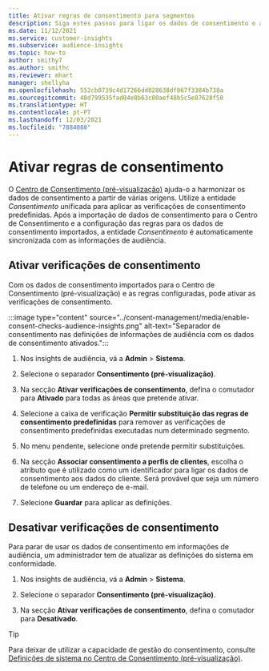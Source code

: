 ```yaml
---
title: Ativar regras de consentimento para segmentos
description: Siga estes passos para ligar os dados de consentimento e ativar verificações de consentimento em informações de audiência. Um administrador também pode desativar as verificações de consentimento.
ms.date: 11/12/2021
ms.service: customer-insights
ms.subservice: audience-insights
ms.topic: how-to
author: smithy7
ms.author: smithc
ms.reviewer: mhart
manager: shellyha
ms.openlocfilehash: 552cb0739c4d17266dd028638df067f3384b738a
ms.sourcegitcommit: 48d799535fad84e8b63c80aef48b5c5e87628f58
ms.translationtype: HT
ms.contentlocale: pt-PT
ms.lasthandoff: 12/03/2021
ms.locfileid: "7884088"
---
```

# <a name="activate-consent-rules"></a>Ativar regras de consentimento

O [Centro de Consentimento (pré-visualização)](../consent-management/overview.md) ajuda-o a harmonizar os dados de consentimento a partir de várias origens. Utilize a entidade *Consentimento* unificada para aplicar as verificações de consentimento predefinidas. Após a importação de dados de consentimento para o Centro de Consentimento e a configuração das regras para os dados de consentimento importados, a entidade *Consentimento* é automaticamente sincronizada com as informações de audiência.

## <a name="enable-consent-checks"></a>Ativar verificações de consentimento

Com os dados de consentimento importados para o Centro de Consentimento (pré-visualização) e as regras configuradas, pode ativar as verificações de consentimento. 

:::image type="content" source="../consent-management/media/enable-consent-checks-audience-insights.png" alt-text="Separador de consentimento nas definições de informações de audiência com os dados de consentimento ativados.":::

1. Nos insights de audiência, vá a **Admin** > **Sistema**.

1. Selecione o separador **Consentimento (pré-visualização)**.

1. Na secção **Ativar verificações de consentimento**, defina o comutador para **Ativado** para todas as áreas que pretende ativar.

1. Selecione a caixa de verificação **Permitir substituição das regras de consentimento predefinidas** para remover as verificações de consentimento predefinidas executadas num determinado segmento. 

1. No menu pendente, selecione onde pretende permitir substituições.     

1. Na secção **Associar consentimento a perfis de clientes**, escolha o atributo que é utilizado como um identificador para ligar os dados de consentimento aos dados do cliente. Será provável que seja um número de telefone ou um endereço de e-mail. 

1. Selecione **Guardar** para aplicar as definições.

## <a name="disable-consent-checks"></a>Desativar verificações de consentimento

Para parar de usar os dados de consentimento em informações de audiência, um administrador tem de atualizar as definições do sistema em conformidade.

1. Nos insights de audiência, vá a **Admin** > **Sistema**.

1. Selecione o separador **Consentimento (pré-visualização)**.

1. Na secção **Ativar verificações de consentimento**, defina o comutador para **Desativado**.

> [!TIP]
> Para deixar de utilizar a capacidade de gestão do consentimento, consulte [Definições de sistema no Centro de Consentimento (pré-visualização)](../consent-management/system-settings.md).
